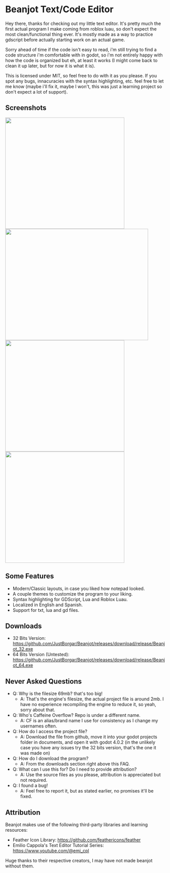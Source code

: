 # Beanjot Text/Code Editor

Hey there, thanks for checking out my little text editor. It's pretty much the first actual
program I make coming from roblox luau, so don't expect the most clean/functional thing ever. It's mostly
made as a way to practice gdscript before actually starting work on an actual game.

Sorry ahead of time if the code isn't easy to read, i'm still trying to find a code structure i'm comfortable
with in godot, so i'm not entirely happy with how the code is organized but eh, at least it
works (I might come back to clean it up later, but for now it is what it is).

This is licensed under MIT, so feel free to do with it as you please. If you spot any bugs, innacuracies
with the syntax highlighting, etc. feel free to let me know (maybe i'll fix it, maybe I won't, this was
just a learning project so don't expect a lot of support).

## Screenshots
<img src="https://github.com/JustBorgar/Beanjot/assets/134341430/20c7f61a-c6a0-4ffa-80b3-e63528514660" width="375" height="350">
<img src="https://github.com/JustBorgar/Beanjot/assets/134341430/e9e1b013-d637-4829-a066-f476526300bd" width="450" height="350">
<img src="https://github.com/JustBorgar/Beanjot/assets/134341430/7c2ac868-2fc8-4d32-b311-00e1ae7fe96d" width="375" height="350">
<img src="https://github.com/JustBorgar/Beanjot/assets/134341430/fb7715fa-9a93-4058-ac49-1296b45bd71b" width="375" height="350">


## Some Features
* Modern/Classic layouts, in case you liked how notepad looked.
* A couple themes to customize the program to your liking.
* Syntax highlighting for GDScript, Lua and Roblox Luau.
* Localized in English and Spanish.
* Support for txt, lua and gd files.

## Downloads
* 32 Bits Version: https://github.com/JustBorgar/Beanjot/releases/download/release/Beanjot_32.exe
* 64 Bits Version (Untested): https://github.com/JustBorgar/Beanjot/releases/download/release/Beanjot_64.exe

## Never Asked Questions
* Q: Why is the filesize 69mb? that's too big!
  * A: That's the engine's filesize, the actual project file is around 2mb. I have no experience recompiling the engine to reduce it, so yeah, sorry about that.
* Q: Who's Caffeine Overflow? Repo is under a different name.
  * A: CF is an alias/brand name I use for consistency as I change my usernames often.
* Q: How do I access the project file?
  * A: Download the file from github, move it into your godot projects folder in documents, and open it with godot 4.0.2 (in the unlikely case you have any issues try the 32 bits version, that's the one it was made on)
* Q: How do I download the program?
  * A: From the downloads section right above this FAQ.
* Q: What can I use this for? Do I need to provide attribution?
  * A: Use the source files as you please, attribution is appreciated but not required.
* Q: I found a bug!
  * A: Feel free to report it, but as stated earlier, no promises it'll be fixed.

## Attribution
Beanjot makes use of the following third-party libraries and learning resources:

* Feather Icon Library: https://github.com/feathericons/feather
* Emilio Cappola's Text Editor Tutorial Series: https://www.youtube.com/@emi_cpl

Huge thanks to their respective creators, I may have not made beanjot without them.
